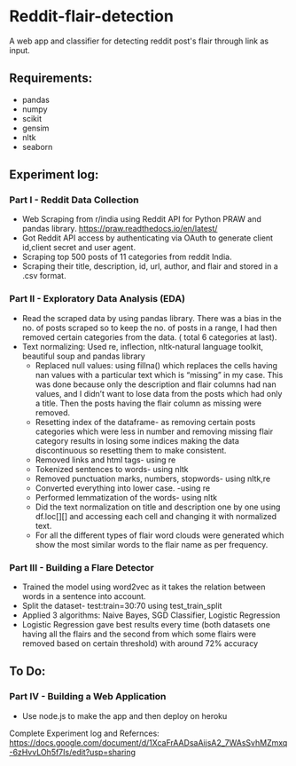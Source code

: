 # Reddit-flair-detection
A web app and classifier for detecting reddit post's flair through link as input.
## Requirements:
* pandas
* numpy
* scikit
* gensim
* nltk
* seaborn

## Experiment log:

### Part I - Reddit Data Collection
* Web Scraping from r/india using Reddit API for Python PRAW and pandas library.
https://praw.readthedocs.io/en/latest/
* Got Reddit API access by authenticating via OAuth to generate client id,client secret and user agent.
* Scraping top 500 posts of 11 categories from reddit India.
* Scraping their title, description, id, url, author, and flair and stored in a .csv format. 

### Part II - Exploratory Data Analysis (EDA) 
* Read the scraped data by using pandas library. There was a bias in the no. of posts scraped so to keep the no. of posts in a range, I had then removed certain categories from the data. ( total 6 categories at last). 
* Text normalizing: Used re, inflection, nltk-natural language toolkit, beautiful soup and pandas library
  * Replaced null values: using fillna() which replaces the cells having nan values with a particular text which is “missing” in my case. This was done because only the description and flair columns had nan values, and I didn’t want to lose data from the posts which had only a title. Then the posts having the flair column as missing were removed. 
  * Resetting index of the dataframe- as removing certain posts categories which were less in number and removing missing flair category results in losing some indices making the data discontinuous so resetting them to make consistent.
  * Removed links and html tags- using re
  * Tokenized sentences to words- using nltk
  * Removed punctuation marks, numbers, stopwords- using nltk,re
  * Converted everything into lower case. -using re
  * Performed lemmatization of the words- using nltk
  * Did the text normalization on title and description one by one using df.loc[][] and accessing each cell and changing it with normalized text.	
  * For all the different types of flair word clouds were generated which show the most similar words to the flair name as per frequency.
  
### Part III - Building a Flare Detector
* Trained the model using word2vec as it takes the relation between words in a sentence into account.
* Split the dataset- test:train=30:70 using test_train_split
* Applied 3 algorithms: Naive Bayes, SGD Classifier, Logistic Regression
* Logistic Regression gave best results every time (both datasets one having all the flairs and the second from which some flairs were removed based on certain threshold) with around 72% accuracy

## To Do:
### Part IV - Building a Web Application
* Use node.js to make the app and then deploy on heroku

Complete Experiment log and Refernces: https://docs.google.com/document/d/1XcaFrAADsaAijsA2_7WAsSvhMZmxq-6zHvvLOh5f7Is/edit?usp=sharing
